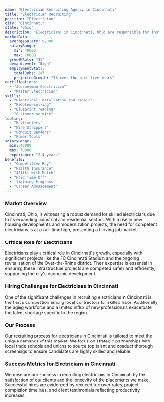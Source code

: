 ```yaml
---
name: "Electrician Recruiting Agency in Cincinnati"
title: "Electrician Recruiting"
position: "Electrician"
city: "Cincinnati"
state: "Ohio"
description: "Electricians in Cincinnati, Ohio are responsible for installing, repairing and maintaining electrical systems in residential, commercial and industrial settings."
marketData:
  averageSalary: 52000
  salaryRange:
    min: 40000
    max: 70000
  growthRate: "3%"
  demandLevel: "High"
  employmentStats:
    totalJobs: 287
    projectedGrowth: "5% over the next five years"
certifications:
  - "Journeyman Electrician"
  - "Master Electrician"
skills:
  - "Electrical installation and repair"
  - "Problem-solving"
  - "Blueprint reading"
  - "Customer service"
tooling:
  - "Multimeters"
  - "Wire Strippers"
  - "Conduit Benders"
  - "Power Tools"
salaryRange:
  min: 40000
  max: 70000
  experience: "2-4 years"
benefits:
  - "Competitive Pay"
  - "Health Insurance"
  - "401(k) with Match"
  - "Paid Time Off"
  - "Training Programs"
  - "Career Advancement"
---
```


### Market Overview
Cincinnati, Ohio, is witnessing a robust demand for skilled electricians due to its expanding industrial and residential sectors. With a rise in new housing developments and modernization projects, the need for competent electricians is at an all-time high, presenting a thriving job market.

### Critical Role for Electricians
Electricians play a critical role in Cincinnati's growth, especially with significant projects like the FC Cincinnati Stadium and the ongoing revitalization of the Over-the-Rhine district. Their expertise is essential in ensuring these infrastructure projects are completed safely and efficiently, supporting the city's economic development.

### Hiring Challenges for Electricians in Cincinnati
One of the significant challenges in recruiting electricians in Cincinnati is the fierce competition among local contractors for skilled labor. Additionally, the aging workforce and a limited influx of new professionals exacerbate the talent shortage specific to the region.

### Our Process
Our recruiting process for electricians in Cincinnati is tailored to meet the unique demands of this market. We focus on strategic partnerships with local trade schools and unions to source top talent and conduct thorough screenings to ensure candidates are highly skilled and reliable.

### Success Metrics for Electricians in Cincinnati
We measure our success in recruiting electricians in Cincinnati by the satisfaction of our clients and the longevity of the placements we make. Successful hires are evidenced by reduced turnover rates, project completion timelines, and client testimonials reflecting productivity increases.